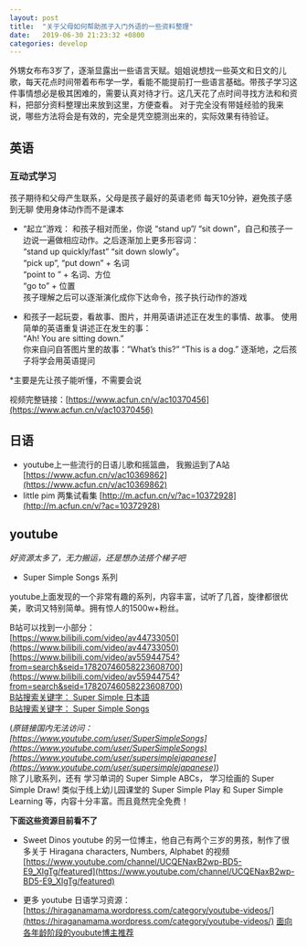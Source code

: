 ```yaml
---
layout: post
title:  "关于父母如何帮助孩子入门外语的一些资料整理"
date:   2019-06-30 21:23:32 +0800
categories: develop
---
```


外甥女布布3岁了，逐渐显露出一些语言天赋。姐姐说想找一些英文和日文的儿歌，每天花点时间带着布布学一学，看能不能提前打一些语言基础。带孩子学习这件事情想必是极其困难的，需要认真对待才行。这几天花了点时间寻找方法和和资料，把部分资料整理出来放到这里，方便查看。
对于完全没有带娃经验的我来说，哪些方法将会是有效的，完全是凭空臆测出来的，实际效果有待验证。

## 英语

###  互动式学习

孩子期待和父母产生联系，父母是孩子最好的英语老师
每天10分钟，避免孩子感到无聊
使用身体动作而不是课本
* “起立”游戏： 和孩子相对而坐，你说 “stand up”/ “sit down”，自己和孩子一边说一遍做相应动作。之后逐渐加上更多形容词：<br />
	“stand up quickly/fast” “sit down slowly”。<br />
	“pick up”, “put down” + 名词 <br />
	“point to ” + 名词、方位 <br />
	“go to” + 位置 <br />
孩子理解之后可以逐渐演化成你下达命令，孩子执行动作的游戏

* 和孩子一起玩耍，看故事、图片，并用英语讲述正在发生的事情、故事。
	使用简单的英语重复讲述正在发生的事：<br />
		“Ah! You are sitting down.” <br />
	你来自问自答图片里的故事：”What’s this?” “This is a dog.” 逐渐地，之后孩子将学会用英语提问
	
*主要是先让孩子能听懂，不需要会说
	
	
视频完整链接：[https://www.acfun.cn/v/ac10370456](https://www.acfun.cn/v/ac10370456)

## 日语

* youtube上一些流行的日语儿歌和摇篮曲， 我搬运到了A站 [https://www.acfun.cn/v/ac10369862](https://www.acfun.cn/v/ac10369862)
* little pim 两集试看集 [http://m.acfun.cn/v/?ac=10372928](http://m.acfun.cn/v/?ac=10372928)

## youtube
  *好资源太多了，无力搬运，还是想办法搭个梯子吧*

* Super Simple Songs 系列

youtube上面发现的一个非常有趣的系列，内容丰富，试听了几首，旋律都很优美，歌词又特别简单。拥有惊人的1500w+粉丝。
    
B站可以找到一小部分：<br />
[https://www.bilibili.com/video/av44733050](https://www.bilibili.com/video/av44733050)<br />
[https://www.bilibili.com/video/av55944754?from=search&seid=17820746058223608700](https://www.bilibili.com/video/av55944754?from=search&seid=17820746058223608700)<br />
[B站搜索关键字： Super Simple 日本語](http://search.bilibili.com/all?keyword=Super%20Simple%20%E6%97%A5%E6%9C%AC%E8%AA%9E)<br />
[B站搜索关键字： Super Simple Songs](http://search.bilibili.com/all?keyword=Super%20Simple%20songs)<br />

(*原链接国内无法访问：<br />
[https://www.youtube.com/user/SuperSimpleSongs](https://www.youtube.com/user/SuperSimpleSongs)<br />
[https://www.youtube.com/user/supersimplejapanese](https://www.youtube.com/user/supersimplejapanese)*)
<br />
除了儿歌系列，还有 学习单词的 Super Simple ABCs， 学习绘画的 Super Simple Draw! 类似于线上幼儿园课堂的 Super Simple Play 和 
Super Simple Learning 等，内容十分丰富。而且竟然完全免费！

**下面这些资源目前看不了**
* Sweet Dinos
youtube 的另一位博主，他自己有两个三岁的男孩，制作了很多关于 Hiragana characters, Numbers, Alphabet 的视频<br />
[https://www.youtube.com/channel/UCQENaxB2wp-BD5-E9_XIgTg/featured](https://www.youtube.com/channel/UCQENaxB2wp-BD5-E9_XIgTg/featured)

* 更多 youtube 日语学习资源：<br />
[https://hiraganamama.wordpress.com/category/youtube-videos/](https://hiraganamama.wordpress.com/category/youtube-videos/)
[面向各年龄阶段的youbute博主推荐](https://hiraganamama.wordpress.com/2016/02/24/best-online-japanese-educational-videos-for-kids/)
